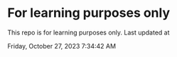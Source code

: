 # For learning purposes only
This repo is for learning purposes only.
Last updated at

Friday, October 27, 2023 7:34:42 AM

